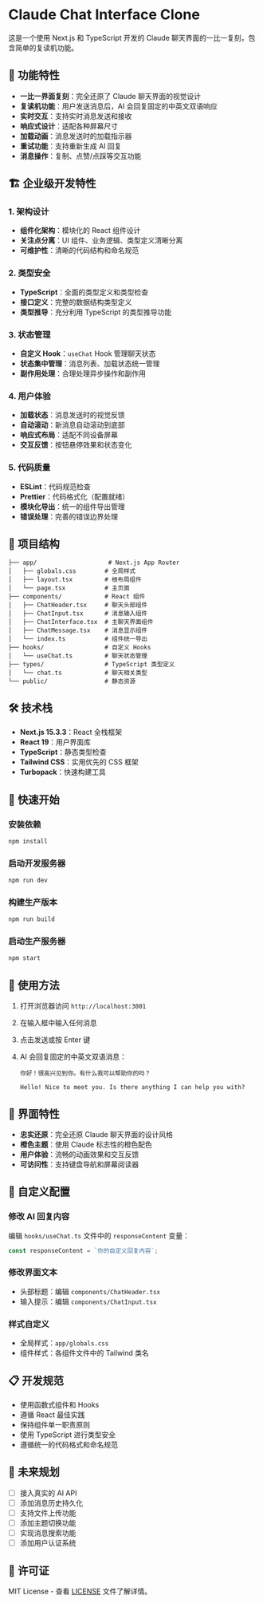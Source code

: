 # Claude Chat Interface Clone

这是一个使用 Next.js 和 TypeScript 开发的 Claude 聊天界面的一比一复刻，包含简单的复读机功能。

## 🚀 功能特性

- **一比一界面复刻**：完全还原了 Claude 聊天界面的视觉设计
- **复读机功能**：用户发送消息后，AI 会回复固定的中英文双语响应
- **实时交互**：支持实时消息发送和接收
- **响应式设计**：适配各种屏幕尺寸
- **加载动画**：消息发送时的加载指示器
- **重试功能**：支持重新生成 AI 回复
- **消息操作**：复制、点赞/点踩等交互功能

## 🏗️ 企业级开发特性

### 1. 架构设计

- **组件化架构**：模块化的 React 组件设计
- **关注点分离**：UI 组件、业务逻辑、类型定义清晰分离
- **可维护性**：清晰的代码结构和命名规范

### 2. 类型安全

- **TypeScript**：全面的类型定义和类型检查
- **接口定义**：完整的数据结构类型定义
- **类型推导**：充分利用 TypeScript 的类型推导功能

### 3. 状态管理

- **自定义 Hook**：`useChat` Hook 管理聊天状态
- **状态集中管理**：消息列表、加载状态统一管理
- **副作用处理**：合理处理异步操作和副作用

### 4. 用户体验

- **加载状态**：消息发送时的视觉反馈
- **自动滚动**：新消息自动滚动到底部
- **响应式布局**：适配不同设备屏幕
- **交互反馈**：按钮悬停效果和状态变化

### 5. 代码质量

- **ESLint**：代码规范检查
- **Prettier**：代码格式化（配置就绪）
- **模块化导出**：统一的组件导出管理
- **错误处理**：完善的错误边界处理

## 📁 项目结构

```
├── app/                    # Next.js App Router
│   ├── globals.css        # 全局样式
│   ├── layout.tsx         # 根布局组件
│   └── page.tsx           # 主页面
├── components/            # React 组件
│   ├── ChatHeader.tsx     # 聊天头部组件
│   ├── ChatInput.tsx      # 消息输入组件
│   ├── ChatInterface.tsx  # 主聊天界面组件
│   ├── ChatMessage.tsx    # 消息显示组件
│   └── index.ts           # 组件统一导出
├── hooks/                 # 自定义 Hooks
│   └── useChat.ts         # 聊天状态管理
├── types/                 # TypeScript 类型定义
│   └── chat.ts            # 聊天相关类型
└── public/                # 静态资源
```

## 🛠️ 技术栈

- **Next.js 15.3.3**：React 全栈框架
- **React 19**：用户界面库
- **TypeScript**：静态类型检查
- **Tailwind CSS**：实用优先的 CSS 框架
- **Turbopack**：快速构建工具

## 🚀 快速开始

### 安装依赖

```bash
npm install
```

### 启动开发服务器

```bash
npm run dev
```

### 构建生产版本

```bash
npm run build
```

### 启动生产服务器

```bash
npm start
```

## 💬 使用方法

1. 打开浏览器访问 `http://localhost:3001`
2. 在输入框中输入任何消息
3. 点击发送或按 Enter 键
4. AI 会回复固定的中英文双语消息：

   ```
   你好！很高兴见到你。有什么我可以帮助你的吗？

   Hello! Nice to meet you. Is there anything I can help you with?
   ```

## 🎨 界面特性

- **忠实还原**：完全还原 Claude 聊天界面的设计风格
- **橙色主题**：使用 Claude 标志性的橙色配色
- **用户体验**：流畅的动画效果和交互反馈
- **可访问性**：支持键盘导航和屏幕阅读器

## 🔧 自定义配置

### 修改 AI 回复内容

编辑 `hooks/useChat.ts` 文件中的 `responseContent` 变量：

```typescript
const responseContent = `你的自定义回复内容`;
```

### 修改界面文本

- 头部标题：编辑 `components/ChatHeader.tsx`
- 输入提示：编辑 `components/ChatInput.tsx`

### 样式自定义

- 全局样式：`app/globals.css`
- 组件样式：各组件文件中的 Tailwind 类名

## 📋 开发规范

- 使用函数式组件和 Hooks
- 遵循 React 最佳实践
- 保持组件单一职责原则
- 使用 TypeScript 进行类型安全
- 遵循统一的代码格式和命名规范

## 🔮 未来规划

- [ ] 接入真实的 AI API
- [ ] 添加消息历史持久化
- [ ] 支持文件上传功能
- [ ] 添加主题切换功能
- [ ] 实现消息搜索功能
- [ ] 添加用户认证系统

## 📄 许可证

MIT License - 查看 [LICENSE](LICENSE) 文件了解详情。

